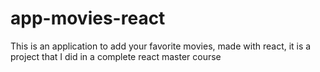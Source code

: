 # app-movies-react
This is an application to add your favorite movies, made with react, it is a project that I did in a complete react master course
